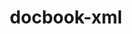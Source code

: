 ---
title: "docbook-xml"
layout: cache
categories: [package, develop]
meta: {"compilers": ["none"], "num_specs": 9, "num_specs_by_stack": {"e4s": 9, "hep": 9, "root": 9}, "oss": ["ubuntu22.04"], "platforms": ["linux"], "stacks": ["e4s", "hep", "root"], "targets": ["x86_64_v3"], "versions": ["4.5"]}
spec_details: [{"compiler": "none", "hash": "2x2t577d6n4cmpeg2srmmro6blt5w6qv", "os": "ubuntu22.04", "platform": "linux", "size": "-", "stacks": ["e4s", "hep", "root"], "target": "x86_64_v3", "variants": ["build_system=generic"], "versions": ["4.5"]}, {"compiler": "none", "hash": "c6ziunj2qzqeqkldp2mpin23anhbdtfz", "os": "ubuntu22.04", "platform": "linux", "size": "-", "stacks": ["e4s", "hep", "root"], "target": "x86_64_v3", "variants": ["build_system=generic"], "versions": ["4.5"]}, {"compiler": "none", "hash": "ccwjdovy56s233ze2wykk32dtdoakxum", "os": "ubuntu22.04", "platform": "linux", "size": "-", "stacks": ["e4s", "hep", "root"], "target": "x86_64_v3", "variants": ["build_system=generic"], "versions": ["4.5"]}, {"compiler": "none", "hash": "jttl5ajq5n2ck7crefvjpbolrwwgdghd", "os": "ubuntu22.04", "platform": "linux", "size": "-", "stacks": ["e4s", "hep", "root"], "target": "x86_64_v3", "variants": ["build_system=generic"], "versions": ["4.5"]}, {"compiler": "none", "hash": "ouytdqgjrwvpzuk4uqloy6wywy5eii2n", "os": "ubuntu22.04", "platform": "linux", "size": "-", "stacks": ["e4s", "hep", "root"], "target": "x86_64_v3", "variants": ["build_system=generic"], "versions": ["4.5"]}, {"compiler": "none", "hash": "ukuh6dp4cl2whsxkru75hs7hrqc2qsqp", "os": "ubuntu22.04", "platform": "linux", "size": "-", "stacks": ["e4s", "hep", "root"], "target": "x86_64_v3", "variants": ["build_system=generic"], "versions": ["4.5"]}, {"compiler": "none", "hash": "xoe7wkvijakungf3ktbfvhpjm6y2ren5", "os": "ubuntu22.04", "platform": "linux", "size": "-", "stacks": ["e4s", "hep", "root"], "target": "x86_64_v3", "variants": ["build_system=generic"], "versions": ["4.5"]}, {"compiler": "none", "hash": "ykntjuhl5wrbgvvrkvza53fdyqkuuble", "os": "ubuntu22.04", "platform": "linux", "size": "-", "stacks": ["e4s", "hep", "root"], "target": "x86_64_v3", "variants": ["build_system=generic"], "versions": ["4.5"]}, {"compiler": "none", "hash": "zqntwtv6xdds6oifpspd3yaqsevfm5te", "os": "ubuntu22.04", "platform": "linux", "size": "-", "stacks": ["e4s", "hep", "root"], "target": "x86_64_v3", "variants": ["build_system=generic"], "versions": ["4.5"]}]
---